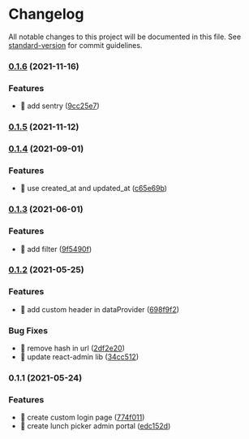 # Changelog

All notable changes to this project will be documented in this file. See [standard-version](https://github.com/conventional-changelog/standard-version) for commit guidelines.

### [0.1.6](https://github.com/yeukfei02/lunchPickerAdmin/compare/v0.1.5...v0.1.6) (2021-11-16)


### Features

* 🎸 add sentry ([9cc25e7](https://github.com/yeukfei02/lunchPickerAdmin/commit/9cc25e7d54a7e1a66c2eb2f19ae87693c38f02f8))

### [0.1.5](https://github.com/yeukfei02/lunchPickerAdmin/compare/v0.1.4...v0.1.5) (2021-11-12)

### [0.1.4](https://github.com/yeukfei02/lunchPickerAdmin/compare/v0.1.3...v0.1.4) (2021-09-01)


### Features

* 🎸 use created_at and updated_at ([c65e69b](https://github.com/yeukfei02/lunchPickerAdmin/commit/c65e69ba8a4f2fdd5d4a0a35a7e7b08c500faef5))

### [0.1.3](https://github.com/yeukfei02/lunchPickerAdmin/compare/v0.1.2...v0.1.3) (2021-06-01)


### Features

* 🎸 add filter ([9f5490f](https://github.com/yeukfei02/lunchPickerAdmin/commit/9f5490ff06c28514b9e2af79e0ac1fa3788e0f44))

### [0.1.2](https://github.com/yeukfei02/lunchPickerAdmin/compare/v0.1.1...v0.1.2) (2021-05-25)


### Features

* 🎸 add custom header in dataProvider ([698f9f2](https://github.com/yeukfei02/lunchPickerAdmin/commit/698f9f234cc7af5b56c405b8faa904257d10c8c1))


### Bug Fixes

* 🐛 remove hash in url ([2df2e20](https://github.com/yeukfei02/lunchPickerAdmin/commit/2df2e200c877b8df419617923e0b06b5e3dbb20c))
* 🐛 update react-admin lib ([34cc512](https://github.com/yeukfei02/lunchPickerAdmin/commit/34cc51254814481e09a8a3512cb3a57d16e7da73))

### 0.1.1 (2021-05-24)


### Features

* 🎸 create custom login page ([774f011](https://github.com/yeukfei02/lunchPickerAdmin/commit/774f011e873f46135251d62dbad0b1b587156247))
* 🎸 create lunch picker admin portal ([edc152d](https://github.com/yeukfei02/lunchPickerAdmin/commit/edc152df152ff250d60315b5ffeb7f94a0e30a7b))
